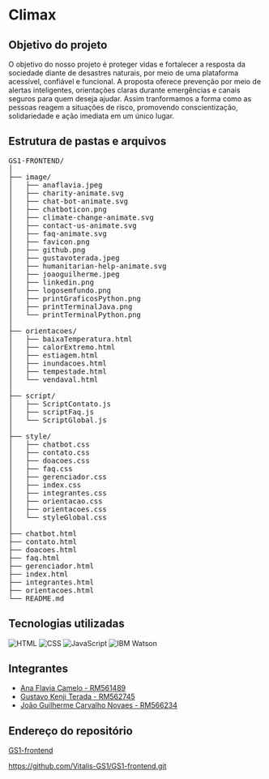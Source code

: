# Climax

## Objetivo do projeto

O objetivo do nosso projeto é proteger vidas e fortalecer a resposta da sociedade diante de desastres naturais, por meio de uma plataforma acessível, confiável e funcional. A proposta oferece prevenção por meio de alertas inteligentes, orientações claras durante emergências e canais seguros para quem deseja ajudar. Assim tranformamos a forma como as pessoas reagem a situações de risco, promovendo conscientização, solidariedade e ação imediata em um único lugar.

## Estrutura de pastas e arquivos

<pre>
GS1-FRONTEND/
│
├── image/
│   ├── anaflavia.jpeg
│   ├── charity-animate.svg
│   ├── chat-bot-animate.svg
│   ├── chatboticon.png
│   ├── climate-change-animate.svg
│   ├── contact-us-animate.svg
│   ├── faq-animate.svg
│   ├── favicon.png
│   ├── github.png
│   ├── gustavoterada.jpeg
│   ├── humanitarian-help-animate.svg
│   ├── joaoguilherme.jpeg
│   ├── linkedin.png
│   ├── logosemfundo.png
│   ├── printGraficosPython.png
│   ├── printTerminalJava.png
│   └── printTerminalPython.png
│
├── orientacoes/
│   ├── baixaTemperatura.html
│   ├── calorExtremo.html
│   ├── estiagem.html
│   ├── inundacoes.html
│   ├── tempestade.html
│   └── vendaval.html
│
├── script/
│   ├── ScriptContato.js
│   ├── scriptFaq.js
│   └── ScriptGlobal.js
│
├── style/
│   ├── chatbot.css
│   ├── contato.css
│   ├── doacoes.css
│   ├── faq.css
│   ├── gerenciador.css
│   ├── index.css
│   ├── integrantes.css
│   ├── orientacao.css
│   ├── orientacoes.css
│   └── styleGlobal.css
│
├── chatbot.html
├── contato.html
├── doacoes.html
├── faq.html
├── gerenciador.html
├── index.html
├── integrantes.html
├── orientacoes.html
└── README.md
</pre>


## Tecnologias utilizadas

![HTML](https://img.shields.io/badge/HTML5-E34F26?style=for-the-badge&logo=html5&logoColor=white)
![CSS](https://img.shields.io/badge/CSS3-1572B6?style=for-the-badge&logo=css3&logoColor=white)
![JavaScript](https://img.shields.io/badge/JavaScript-F7DF1E?style=for-the-badge&logo=javascript&logoColor=black)
![IBM Watson](https://img.shields.io/badge/IBM%20Watsonx-00AEEF?style=for-the-badge&logo=ibm&logoColor=white)

## Integrantes 

- [Ana Flavia Camelo - RM561489](https://github.com/afcamelo)
- [Gustavo Kenji Terada - RM562745](https://github.com/Gkenji110)
- [João Guilherme Carvalho Novaes - RM566234](https://github.com/JoaoGuiNovaes)

## Endereço do repositório

[GS1-frontend](https://github.com/Vitalis-GS1/GS1-frontend.git)

https://github.com/Vitalis-GS1/GS1-frontend.git